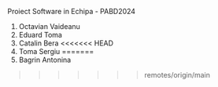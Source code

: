 Proiect Software in Echipa - PABD2024

1. Octavian Vaideanu
2. Eduard Toma
3. Catalin Bera
<<<<<<< HEAD
4. Toma Sergiu
=======
4. Bagrin Antonina
>>>>>>> remotes/origin/main
